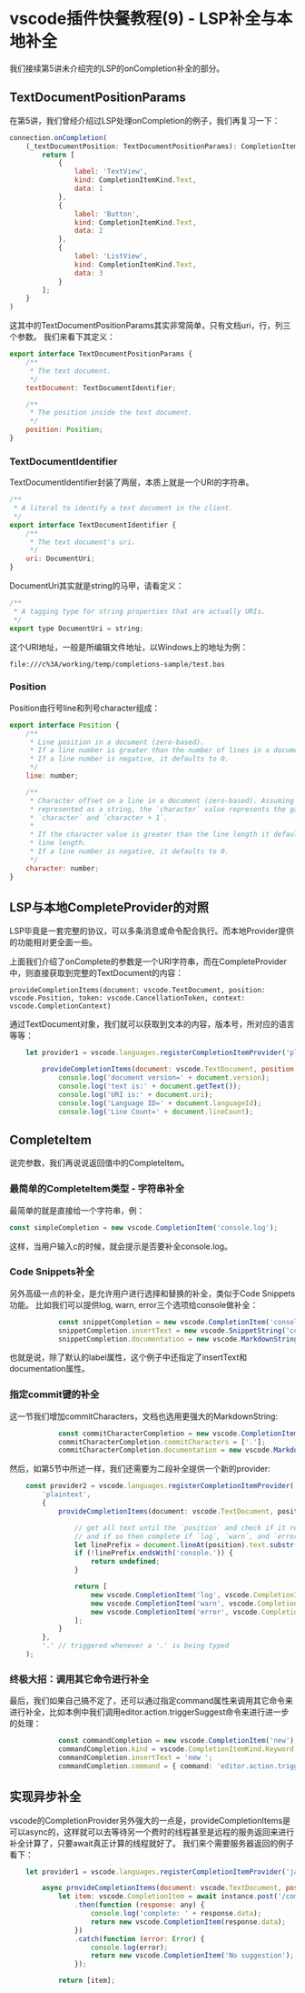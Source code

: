 # vscode插件快餐教程(9) - LSP补全与本地补全

我们接续第5讲未介绍完的LSP的onCompletion补全的部分。

## TextDocumentPositionParams

在第5讲，我们曾经介绍过LSP处理onCompletion的例子，我们再复习一下：
```js
connection.onCompletion(
	(_textDocumentPosition: TextDocumentPositionParams): CompletionItem[] => {
		return [
			{
				label: 'TextView',
				kind: CompletionItemKind.Text,
				data: 1
			},
			{
				label: 'Button',
				kind: CompletionItemKind.Text,
				data: 2
			},
			{
				label: 'ListView',
				kind: CompletionItemKind.Text,
				data: 3
			}
		];
	}
)
```

这其中的TextDocumentPositionParams其实非常简单，只有文档uri，行，列三个参数。
我们来看下其定义：

```js
export interface TextDocumentPositionParams {
	/**
	 * The text document.
	 */
	textDocument: TextDocumentIdentifier;

	/**
	 * The position inside the text document.
	 */
	position: Position;
}
```

### TextDocumentIdentifier

TextDocumentIdentifier封装了两层，本质上就是一个URI的字符串。

```js
/**
 * A literal to identify a text document in the client.
 */
export interface TextDocumentIdentifier {
	/**
	 * The text document's uri.
	 */
	uri: DocumentUri;
}
```

DocumentUri其实就是string的马甲，请看定义：

```js
/**
 * A tagging type for string properties that are actually URIs.
 */
export type DocumentUri = string;
```

这个URI地址，一般是所编辑文件地址，以Windows上的地址为例：

```
file:///c%3A/working/temp/completions-sample/test.bas
```

### Position

Position由行号line和列号character组成：

```js
export interface Position {
	/**
	 * Line position in a document (zero-based).
	 * If a line number is greater than the number of lines in a document, it defaults back to the number of lines in the document.
	 * If a line number is negative, it defaults to 0.
	 */
	line: number;

	/**
	 * Character offset on a line in a document (zero-based). Assuming that the line is
	 * represented as a string, the `character` value represents the gap between the
	 * `character` and `character + 1`.
	 *
	 * If the character value is greater than the line length it defaults back to the
	 * line length.
	 * If a line number is negative, it defaults to 0.
	 */
	character: number;
}
```

## LSP与本地CompleteProvider的对照

LSP毕竟是一套完整的协议，可以多条消息或命令配合执行。而本地Provider提供的功能相对更全面一些。

上面我们介绍了onComplete的参数是一个URI字符串，而在CompleteProvider中，则直接获取到完整的TextDocument的内容：
```
provideCompletionItems(document: vscode.TextDocument, position: vscode.Position, token: vscode.CancellationToken, context: vscode.CompletionContext)
```

通过TextDocument对象，我们就可以获取到文本的内容，版本号，所对应的语言等等：
```js
	let provider1 = vscode.languages.registerCompletionItemProvider('plaintext', {

		provideCompletionItems(document: vscode.TextDocument, position: vscode.Position, token: vscode.CancellationToken, context: vscode.CompletionContext) {
			console.log('document version=' + document.version);
			console.log('text is:' + document.getText());
			console.log('URI is:' + document.uri);
			console.log('Language ID=' + document.languageId);
			console.log('Line Count=' + document.lineCount);
```

## CompleteItem

说完参数，我们再说说返回值中的CompleteItem。

### 最简单的CompleteItem类型 - 字符串补全

最简单的就是直接给一个字符串，例：
```ts
const simpleCompletion = new vscode.CompletionItem('console.log');
```

这样，当用户输入c的时候，就会提示是否要补全console.log。

### Code Snippets补全

另外高级一点的补全，是允许用户进行选择和替换的补全，类似于Code Snippets功能。
比如我们可以提供log, warn, error三个选项给console做补全：

```ts
			const snippetCompletion = new vscode.CompletionItem('console');
			snippetCompletion.insertText = new vscode.SnippetString('console.${1|log,warn,error|}. Is it console.${1}?');
			snippetCompletion.documentation = new vscode.MarkdownString("Code snippet for console");
```

也就是说，除了默认的label属性，这个例子中还指定了insertText和documentation属性。

### 指定commit键的补全

这一节我们增加commitCharacters，文档也选用更强大的MarkdownString:

```ts
			const commitCharacterCompletion = new vscode.CompletionItem('console');
			commitCharacterCompletion.commitCharacters = ['.'];
			commitCharacterCompletion.documentation = new vscode.MarkdownString('Press `.` to get `console.`');
```

然后，如第5节中所述一样，我们还需要为二段补全提供一个新的provider:
```ts
	const provider2 = vscode.languages.registerCompletionItemProvider(
		'plaintext',
		{
			provideCompletionItems(document: vscode.TextDocument, position: vscode.Position) {

				// get all text until the `position` and check if it reads `console.`
				// and if so then complete if `log`, `warn`, and `error`
				let linePrefix = document.lineAt(position).text.substr(0, position.character);
				if (!linePrefix.endsWith('console.')) {
					return undefined;
				}

				return [
					new vscode.CompletionItem('log', vscode.CompletionItemKind.Method),
					new vscode.CompletionItem('warn', vscode.CompletionItemKind.Method),
					new vscode.CompletionItem('error', vscode.CompletionItemKind.Method),
				];
			}
		},
		'.' // triggered whenever a '.' is being typed
	);
```

### 终极大招：调用其它命令进行补全

最后，我们如果自己搞不定了，还可以通过指定command属性来调用其它命令来进行补全，比如本例中我们调用editor.action.triggerSuggest命令来进行进一步的处理：

```ts
			const commandCompletion = new vscode.CompletionItem('new');
			commandCompletion.kind = vscode.CompletionItemKind.Keyword;
			commandCompletion.insertText = 'new ';
			commandCompletion.command = { command: 'editor.action.triggerSuggest', title: 'Re-trigger completions...' };
```

## 实现异步补全

vscode的CompletionProvider另外强大的一点是，provideCompletionItems是可以async的，这样就可以去等待另一个费时的线程甚至是远程的服务返回来进行补全计算了，只要await真正计算的线程就好了。
我们来个需要服务器返回的例子看下：

```js
	let provider1 = vscode.languages.registerCompletionItemProvider('javascript', {

		async provideCompletionItems(document: vscode.TextDocument, position: vscode.Position, token: vscode.CancellationToken, context: vscode.CompletionContext) {
			let item: vscode.CompletionItem = await instance.post('/complete', { code: getLine(document, position) })
				.then(function (response: any) {
					console.log('complete: ' + response.data);
					return new vscode.CompletionItem(response.data);
				})
				.catch(function (error: Error) {
					console.log(error);
					return new vscode.CompletionItem('No suggestion');
				});

			return [item];
```
